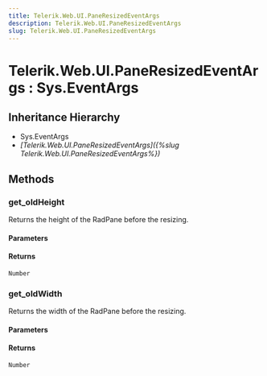 ```yaml
---
title: Telerik.Web.UI.PaneResizedEventArgs
description: Telerik.Web.UI.PaneResizedEventArgs
slug: Telerik.Web.UI.PaneResizedEventArgs
---
```


# Telerik.Web.UI.PaneResizedEventArgs : Sys.EventArgs 

## Inheritance Hierarchy

* Sys.EventArgs
* *[Telerik.Web.UI.PaneResizedEventArgs]({%slug Telerik.Web.UI.PaneResizedEventArgs%})*


## Methods

### get_oldHeight

Returns the height of the RadPane before the resizing.

#### Parameters

#### Returns

`Number`
### get_oldWidth

Returns the width of the RadPane before the resizing.

#### Parameters

#### Returns

`Number`


